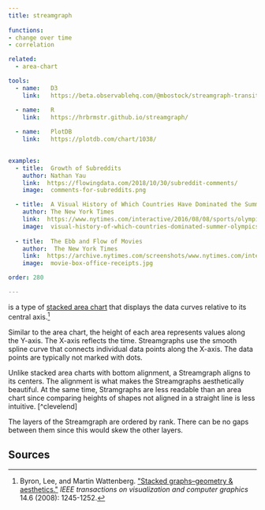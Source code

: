 ```yaml
---
title: streamgraph
  
functions:
- change over time
- correlation

related:
  - area-chart

tools:
  - name:   D3
    link:   https://beta.observablehq.com/@mbostock/streamgraph-transitions

  - name:   R 
    link:   https://hrbrmstr.github.io/streamgraph/
  
  - name:   PlotDB 
    link:   https://plotdb.com/chart/1038/
    

examples:
  - title:  Growth of Subreddits
    author: Nathan Yau
    link:  https://flowingdata.com/2018/10/30/subreddit-comments/
    image:  comments-for-subreddits.png

  - title:  A Visual History of Which Countries Have Dominated the Summer Olympics
    author: The New York Times
    link:  https://www.nytimes.com/interactive/2016/08/08/sports/olympics/history-olympic-dominance-charts.html?mtrref=undefined&gwh=A81CA2E76FFBB330BC0A04EE77767241&gwt=pay
    image:  visual-history-of-which-countries-dominated-summer-olympics.png
  
  - title:  The Ebb and Flow of Movies
    author:  The New York Times
    link:  https://archive.nytimes.com/screenshots/www.nytimes.com/interactive/2008/02/23/movies/20080223_REVENUE_GRAPHIC.jpg
    image:  movie-box-office-receipts.jpg

order: 280

---
```


is a type of [stacked area chart](/area-chart) that displays the data curves relative to its central axis.[^byron] 

<!--more-->
Similar to the area chart, the height of each area represents values along the Y-axis. The X-axis reflects the time. Streamgraphs use the smooth spline curve that connects individual data points along the X-axis. The data points are typically not marked with dots.

Unlike stacked area charts with bottom alignment, a Streamgraph aligns to its centers. The alignment is what makes the Streamgraphs aesthetically beautiful. At the same time, Stramgraphs are less readable than an area chart since comparing heights of shapes not aligned in a straight line is less intuitive. [^clevelend]

The layers of the Streamgraph are ordered by rank. There can be no gaps between them since this would skew the other layers.


## Sources
[^byron]: Byron, Lee, and Martin Wattenberg. ["Stacked graphs–geometry & aesthetics."](http://leebyron.com/streamgraph/stackedgraphs_byron_wattenberg.pdf) *IEEE transactions on visualization and computer graphics* 14.6 (2008): 1245-1252.
[^cleveland]: Cleveland, William S., and Robert McGill. ["Graphical perception: Theory, experimentation, and application to the development of graphical methods."](https://doi.org/10.1080/01621459.1984.10478080) *Journal of the American statistical association* 79.387 (1984): 531-554.
